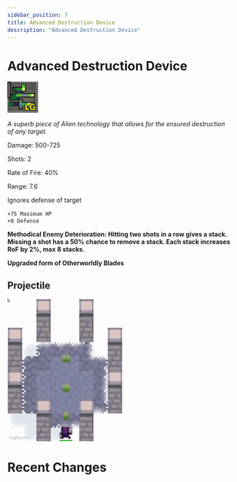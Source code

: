 ```yaml
---
sidebar_position: 7
title: Advanced Destruction Device
description: "Advanced Destruction Device"
---
```


# Advanced Destruction Device

![Advanced Destruction Device](https://raw.githubusercontent.com/Terracidal/Gifs/1f44aac25f460bc3991b370195b43600b187ac21/Device.png)

<i>A superb piece of Alien technology that allows for the ensured destruction of any target.</i>


Damage: 500-725

Shots: 2

Rate of Fire: 40%

Range: 7.6

Ignores defense of target

    +75 Maximum HP
    +8 Defense

**Methodical Enemy Deterioration: Hitting two shots in a row gives a stack. Missing a shot has a 50% chance to remove a stack. Each stack increases RoF by 2%, max 8 stacks.**

**Upgraded form of Otherworldly Blades**

## Projectile

![ADT Projectile](https://raw.githubusercontent.com/Terracidal/Gifs/b2e76a766f0678d91fd6380383d6224b8d422b89/9ff6wq.gif)

# Recent Changes
